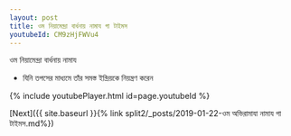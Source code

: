 ```yaml
---
layout: post
title: ওম নিয়ামেন্দ্রা বার্ধনায় নামায গা টাইমস
youtubeId: CM9zHjFWVu4
---
```

 
 
 ওম নিয়ামেন্দ্রা বার্ধনায় নামায  
 
 -  যিনি তপসের মাধ্যমে তাঁর সমস্ত ইন্দ্রিয়কে নিয়ন্ত্রণ করেন 
 
  
 
  
 
 
 
 
 
 


{% include youtubePlayer.html id=page.youtubeId %}
 
[Next]({{ site.baseurl }}{% link  split2/_posts/2019-01-22-ওম অভিরামাযা নামায গা টাইমস.md%})
 
